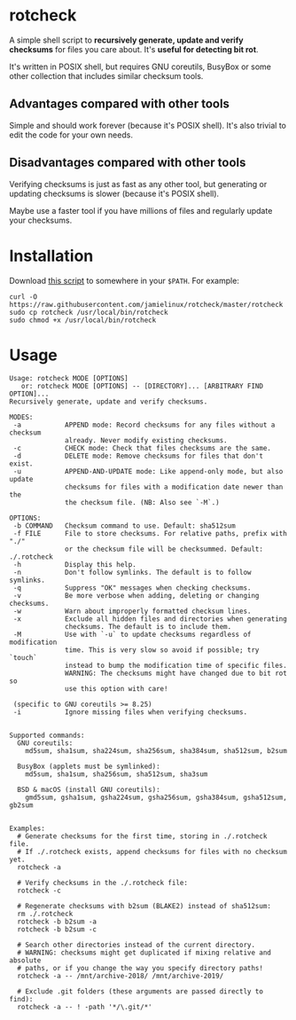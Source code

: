 # rotcheck

A simple shell script to **recursively generate, update and verify checksums**
for files you care about. It's **useful for detecting bit rot**.

It's written in POSIX shell, but requires GNU coreutils, BusyBox or some other
collection that includes similar checksum tools.

## Advantages compared with other tools

Simple and should work forever (because it's POSIX shell). It's also trivial
to edit the code for your own needs.

## Disadvantages compared with other tools

Verifying checksums is just as fast as any other tool, but generating or
updating checksums is slower (because it's POSIX shell).

Maybe use a faster tool if you have millions of files and regularly update your
checksums.

# Installation

Download [this
script](https://raw.githubusercontent.com/jamielinux/rotcheck/master/rotcheck)
to somewhere in your `$PATH`. For example:

```
curl -O https://raw.githubusercontent.com/jamielinux/rotcheck/master/rotcheck
sudo cp rotcheck /usr/local/bin/rotcheck
sudo chmod +x /usr/local/bin/rotcheck
```

# Usage

```
Usage: rotcheck MODE [OPTIONS]
   or: rotcheck MODE [OPTIONS] -- [DIRECTORY]... [ARBITRARY FIND OPTION]...
Recursively generate, update and verify checksums.

MODES:
 -a           APPEND mode: Record checksums for any files without a checksum
              already. Never modify existing checksums.
 -c           CHECK mode: Check that files checksums are the same.
 -d           DELETE mode: Remove checksums for files that don't exist.
 -u           APPEND-AND-UPDATE mode: Like append-only mode, but also update
              checksums for files with a modification date newer than the
              the checksum file. (NB: Also see `-M`.)

OPTIONS:
 -b COMMAND   Checksum command to use. Default: sha512sum
 -f FILE      File to store checksums. For relative paths, prefix with "./"
              or the checksum file will be checksummed. Default: ./.rotcheck
 -h           Display this help.
 -n           Don't follow symlinks. The default is to follow symlinks.
 -q           Suppress "OK" messages when checking checksums.
 -v           Be more verbose when adding, deleting or changing checksums.
 -w           Warn about improperly formatted checksum lines.
 -x           Exclude all hidden files and directories when generating
              checksums. The default is to include them.
 -M           Use with `-u` to update checksums regardless of modification
              time. This is very slow so avoid if possible; try `touch`
              instead to bump the modification time of specific files.
              WARNING: The checksums might have changed due to bit rot so
              use this option with care!

 (specific to GNU coreutils >= 8.25)
 -i           Ignore missing files when verifying checksums.


Supported commands:
  GNU coreutils:
    md5sum, sha1sum, sha224sum, sha256sum, sha384sum, sha512sum, b2sum

  BusyBox (applets must be symlinked):
    md5sum, sha1sum, sha256sum, sha512sum, sha3sum

  BSD & macOS (install GNU coreutils):
    gmd5sum, gsha1sum, gsha224sum, gsha256sum, gsha384sum, gsha512sum, gb2sum


Examples:
  # Generate checksums for the first time, storing in ./.rotcheck file.
  # If ./.rotcheck exists, append checksums for files with no checksum yet.
  rotcheck -a

  # Verify checksums in the ./.rotcheck file:
  rotcheck -c

  # Regenerate checksums with b2sum (BLAKE2) instead of sha512sum:
  rm ./.rotcheck
  rotcheck -b b2sum -a
  rotcheck -b b2sum -c

  # Search other directories instead of the current directory.
  # WARNING: checksums might get duplicated if mixing relative and absolute
  # paths, or if you change the way you specify directory paths!
  rotcheck -a -- /mnt/archive-2018/ /mnt/archive-2019/

  # Exclude .git folders (these arguments are passed directly to find):
  rotcheck -a -- ! -path '*/\.git/*'

```

